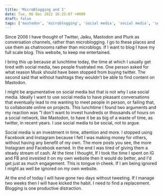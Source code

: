 ```yaml
---
title: 'MicroBlogging and I'
date: Tue, 06 Dec 2022 16:25:07 +0000
draft: false
tags: ['mastodon', 'microblogging', 'social media', 'social media', 'social networking', 'twitter', 'twitter']
---
```


Since 2006 I have thought of Twitter, Jaiku, Mastodon and Plurk as conversation channels, rather than microblogging. I go to these places and use them as chatroooms rather than microblogs. If I want to blog I have my full scale blog. This website, to keep me entertained.

I bring this up because at lunchtime today, the time at which I usually get tired with social media, two people frustrated me. One person asked for what reason Musk should have been stopped from buying twitter. The second said that without hashtags they wouldn't be able to find content on Mastodon.

I might be argumentative on social media but that is not why I use social media. Ideally I want to use social media to have pleasant conversations that eventually lead to me wanting to meet people in person, or failing that, to collaborate online on projects. This lunchtime I found two arguments and my reaction was "I don't want to invest hundreds or thousands of hours on a social network, like Mastodon, to have it be as big of a waste of time, as twitter, in recent years. I use social media to be social, not to argue.

Social media is an investment in time, attention and more. I stopped using Facebook and Instagram because I felt I was making money for others, without having any benefit of my own. The more posts you see, the more Instagram and Facebook earned. In the end I was tired of giving them a steady stream of cash. At the time I thought, If I took the time I spent on IG and FB and invested it on my own website then it would do better, and I'd get just as much engagement. This is tongue in cheek. If I am being ignored I might as well be ignored on my own website.

At the end of today I will have gone two days without tweeting. If I manage two weeks then I will have kicked the habit. I need to find a replacement. Blogging is one productive distraction.